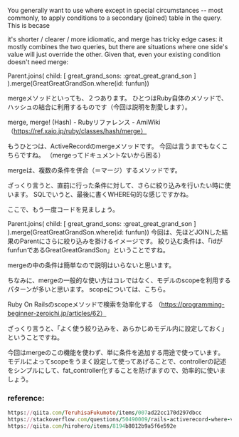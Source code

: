 
You generally want to use where except in special circumstances -- most commonly, to apply conditions to a secondary (joined) table in the query. This is becase

it's shorter / clearer / more idiomatic, and
merge has tricky edge cases: it mostly combines the two queries, but there are situations where one side's value will just override the other.
Given that, even your existing condition doesn't need merge:


Parent.joins(
  child: [
    great_grand_sons: :great_great_grand_son
  ]
).merge(GreatGreatGrandSon.where(id: funfun))

mergeメソッドといっても、２つあります。
ひとつはRuby自体のメソッドで、ハッシュの結合に利用するものです（今回は説明を割愛します）。

merge, merge! (Hash) - Rubyリファレンス - AmiWiki
（https://ref.xaio.jp/ruby/classes/hash/merge）

もうひとつは、ActiveRecordのmergeメソッドです。
今回は言うまでもなくこちらですね。
（mergeってドキュメントないから困る）

mergeは、複数の条件を併合（＝マージ）するメソッドです。

ざっくり言うと、直前に行った条件に対して、さらに絞り込みを行いたい時に使います。
SQLでいうと、最後に書くWHERE句的な感じですかね。

ここで、もう一度コードを見ましょう。

Parent.joins(
  child: [
    great_grand_sons: :great_great_grand_son
  ]
).merge(GreatGreatGrandSon.where(id: funfun))
今回は、先ほどJOINした結果のParentにさらに絞り込みを掛けるイメージです。
絞り込む条件は、「idがfunfunであるGreatGreatGrandSon」ということですね。

mergeの中の条件は簡単なので説明はいらないと思います。

ちなみに、mergeの一般的な使い方はコレではなく、モデルのscopeを利用するパターンが多いと思います。
scopeについては、こちら。

Ruby On Railsのscopeメソッドで検索を効率化する
（https://programming-beginner-zeroichi.jp/articles/62）

ざっくり言うと、「よく使う絞り込みを、あらかじめモデル内に設定しておく」ということですね。

今回はmergeのこの機能を使わず、単に条件を追加する用途で使っています。
モデルによってscopeをうまく設定して使ってあげることで、controllerの記述をシンプルにして、fat_controller化することを防げますので、効率的に使いましょう。


### reference:

```ruby
https://qiita.com/TeruhisaFukumoto/items/007ad22cc170d297dbcc
https://stackoverflow.com/questions/50490009/rails-activerecord-where-vs-merge
https://qiita.com/hirohero/items/8194b8012b9a5f6e592e
```
